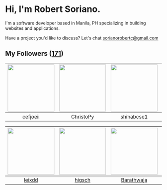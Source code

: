 # Hi, I'm Robert Soriano.
I'm a software developer based in Manila, PH specializing in building websites and applications.

Have a project you'd like to discuss?
Let's chat <a href="mailto:=sorianorobertc@gmail.com?Subject=Hello" target="_top">sorianorobertc@gmail.com</a>

## My Followers ([171](https://github.com/sorxrob?tab=followers))

| <img src="https://avatars0.githubusercontent.com/u/14148226?v=4" width="150" height="150" /> | <img src="https://avatars2.githubusercontent.com/u/29243790?v=4" width="150" height="150" /> | <img src="https://avatars1.githubusercontent.com/u/15365179?v=4" width="150" height="150" /> | <img src="https://avatars2.githubusercontent.com/u/51147109?v=4" width="150" height="150" /> |
| :------------------------------------------------------------------------------------------: | :------------------------------------------------------------------------------------------: | :------------------------------------------------------------------------------------------: | :------------------------------------------------------------------------------------------: |
|                            [cefjoeii](https://github.com/cefjoeii)                           |                           [ChristoPy](https://github.com/ChristoPy)                          |                          [shihabcse1](https://github.com/shihabcse1)                         |                        [BraianMendes](https://github.com/BraianMendes)                       |

| <img src="https://avatars3.githubusercontent.com/u/8527882?v=4" width="150" height="150" /> | <img src="https://avatars1.githubusercontent.com/u/22792286?v=4" width="150" height="150" /> | <img src="https://avatars1.githubusercontent.com/u/5066436?v=4" width="150" height="150" /> | <img src="https://avatars1.githubusercontent.com/u/10126756?v=4" width="150" height="150" /> |
| :-----------------------------------------------------------------------------------------: | :------------------------------------------------------------------------------------------: | :-----------------------------------------------------------------------------------------: | :------------------------------------------------------------------------------------------: |
|                             [leixdd](https://github.com/leixdd)                             |                              [higsch](https://github.com/higsch)                             |                         [Barathwaja](https://github.com/Barathwaja)                         |                        [lovejiaojiao](https://github.com/lovejiaojiao)                       |